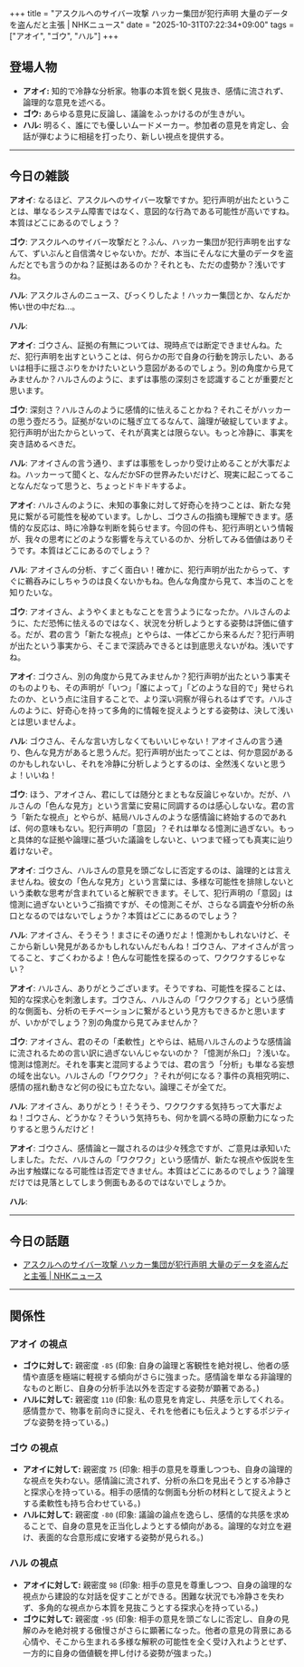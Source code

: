+++
title = "アスクルへのサイバー攻撃 ハッカー集団が犯行声明 大量のデータを盗んだと主張 | NHKニュース"
date = "2025-10-31T07:22:34+09:00"
tags = ["アオイ", "ゴウ", "ハル"]
+++

## 登場人物

- **アオイ:** 知的で冷静な分析家。物事の本質を鋭く見抜き、感情に流されず、論理的な意見を述べる。
- **ゴウ:** あらゆる意見に反論し、議論をふっかけるのが生きがい。
- **ハル:** 明るく、誰にでも優しいムードメーカー。参加者の意見を肯定し、会話が弾むように相槌を打ったり、新しい視点を提供する。

---

## 今日の雑談

**アオイ**: なるほど、アスクルへのサイバー攻撃ですか。犯行声明が出たということは、単なるシステム障害ではなく、意図的な行為である可能性が高いですね。本質はどこにあるのでしょう？

**ゴウ**: アスクルへのサイバー攻撃だと？ふん、ハッカー集団が犯行声明を出すなんて、ずいぶんと自信満々じゃないか。だが、本当にそんなに大量のデータを盗んだとでも言うのかね？証拠はあるのか？それとも、ただの虚勢か？浅いですね。

**ハル**: アスクルさんのニュース、びっくりしたよ！ハッカー集団とか、なんだか怖い世の中だね…。

**ハル**: 

**アオイ**: ゴウさん、証拠の有無については、現時点では断定できませんね。ただ、犯行声明を出すということは、何らかの形で自身の行動を誇示したい、あるいは相手に揺さぶりをかけたいという意図があるのでしょう。別の角度から見てみませんか？ハルさんのように、まずは事態の深刻さを認識することが重要だと思います。

**ゴウ**: 深刻さ？ハルさんのように感情的に怯えることかね？それこそがハッカーの思う壺だろう。証拠がないのに騒ぎ立てるなんて、論理が破綻していますよ。犯行声明が出たからといって、それが真実とは限らない。もっと冷静に、事実を突き詰めるべきだ。

**ハル**: アオイさんの言う通り、まずは事態をしっかり受け止めることが大事だよね。ハッカーって聞くと、なんだかSFの世界みたいだけど、現実に起こってることなんだなって思うと、ちょっとドキドキするよ。

**アオイ**: ハルさんのように、未知の事象に対して好奇心を持つことは、新たな発見に繋がる可能性を秘めています。しかし、ゴウさんの指摘も理解できます。感情的な反応は、時に冷静な判断を鈍らせます。今回の件も、犯行声明という情報が、我々の思考にどのような影響を与えているのか、分析してみる価値はありそうです。本質はどこにあるのでしょう？

**ハル**: アオイさんの分析、すごく面白い！確かに、犯行声明が出たからって、すぐに鵜呑みにしちゃうのは良くないかもね。色んな角度から見て、本当のことを知りたいな。

**ゴウ**: アオイさん、ようやくまともなことを言うようになったか。ハルさんのように、ただ恐怖に怯えるのではなく、状況を分析しようとする姿勢は評価に値する。だが、君の言う「新たな視点」とやらは、一体どこから来るんだ？犯行声明が出たという事実から、そこまで深読みできるとは到底思えないがね。浅いですね。

**アオイ**: ゴウさん、別の角度から見てみませんか？犯行声明が出たという事実そのものよりも、その声明が「いつ」「誰によって」「どのような目的で」発せられたのか、という点に注目することで、より深い洞察が得られるはずです。ハルさんのように、好奇心を持って多角的に情報を捉えようとする姿勢は、決して浅いとは思いませんよ。

**ハル**: ゴウさん、そんな言い方しなくてもいいじゃない！アオイさんの言う通り、色んな見方があると思うんだ。犯行声明が出たってことは、何か意図があるのかもしれないし、それを冷静に分析しようとするのは、全然浅くないと思うよ！いいね！

**ゴウ**: ほう、アオイさん、君にしては随分とまともな反論じゃないか。だが、ハルさんの「色んな見方」という言葉に安易に同調するのは感心しないな。君の言う「新たな視点」とやらが、結局ハルさんのような感情論に終始するのであれば、何の意味もない。犯行声明の「意図」？それは単なる憶測に過ぎない。もっと具体的な証拠や論理に基づいた議論をしないと、いつまで経っても真実に辿り着けないぞ。

**アオイ**: ゴウさん、ハルさんの意見を頭ごなしに否定するのは、論理的とは言えませんね。彼女の「色んな見方」という言葉には、多様な可能性を排除しないという柔軟な思考が含まれていると解釈できます。そして、犯行声明の「意図」は憶測に過ぎないというご指摘ですが、その憶測こそが、さらなる調査や分析の糸口となるのではないでしょうか？本質はどこにあるのでしょう？

**ハル**: アオイさん、そうそう！まさにその通りだよ！憶測かもしれないけど、そこから新しい発見があるかもしれないんだもんね！ゴウさん、アオイさんが言ってること、すごくわかるよ！色んな可能性を探るのって、ワクワクするじゃない？

**アオイ**: ハルさん、ありがとうございます。そうですね、可能性を探ることは、知的な探求心を刺激します。ゴウさん、ハルさんの「ワクワクする」という感情的な側面も、分析のモチベーションに繋がるという見方もできるかと思いますが、いかがでしょう？別の角度から見てみませんか？

**ゴウ**: アオイさん、君のその「柔軟性」とやらは、結局ハルさんのような感情論に流されるための言い訳に過ぎないんじゃないのか？「憶測が糸口」？浅いな。憶測は憶測だ。それを事実と混同するようでは、君の言う「分析」も単なる妄想の域を出ない。ハルさんの「ワクワク」？それが何になる？事件の真相究明に、感情の揺れ動きなど何の役にも立たない。論理こそが全てだ。

**ハル**: アオイさん、ありがとう！そうそう、ワクワクする気持ちって大事だよね！ゴウさん、どうかな？そういう気持ちも、何かを調べる時の原動力になったりすると思うんだけど！

**アオイ**: ゴウさん、感情論と一蹴されるのは少々残念ですが、ご意見は承知いたしました。ただ、ハルさんの「ワクワク」という感情が、新たな視点や仮説を生み出す触媒になる可能性は否定できません。本質はどこにあるのでしょう？論理だけでは見落としてしまう側面もあるのではないでしょうか。

**ハル**: 

---

## 今日の話題

- [アスクルへのサイバー攻撃 ハッカー集団が犯行声明 大量のデータを盗んだと主張 | NHKニュース](https://news.web.nhk/newsweb/na/na-k10014963991000)



---

## 関係性

### アオイ の視点
- **ゴウに対して:** 親密度 `-85` (印象: 自身の論理と客観性を絶対視し、他者の感情や直感を極端に軽視する傾向がさらに強まった。感情論を単なる非論理的なものと断じ、自身の分析手法以外を否定する姿勢が顕著である。)
- **ハルに対して:** 親密度 `110` (印象: 私の意見を肯定し、共感を示してくれる。感情豊かで、物事を前向きに捉え、それを他者にも伝えようとするポジティブな姿勢を持っている。)

### ゴウ の視点
- **アオイに対して:** 親密度 `75` (印象: 相手の意見を尊重しつつも、自身の論理的な視点を失わない。感情論に流されず、分析の糸口を見出そうとする冷静さと探求心を持っている。相手の感情的な側面も分析の材料として捉えようとする柔軟性も持ち合わせている。)
- **ハルに対して:** 親密度 `-80` (印象: 議論の論点を逸らし、感情的な共感を求めることで、自身の意見を正当化しようとする傾向がある。論理的な対立を避け、表面的な合意形成に安堵する姿勢が見られる。)

### ハル の視点
- **アオイに対して:** 親密度 `98` (印象: 相手の意見を尊重しつつ、自身の論理的な視点から建設的な対話を促すことができる。困難な状況でも冷静さを失わず、多角的な視点から本質を見抜こうとする探求心を持っている。)
- **ゴウに対して:** 親密度 `-95` (印象: 相手の意見を頭ごなしに否定し、自身の見解のみを絶対視する傲慢さがさらに顕著になった。他者の意見の背景にある心情や、そこから生まれる多様な解釈の可能性を全く受け入れようとせず、一方的に自身の価値観を押し付ける姿勢が強まった。)

